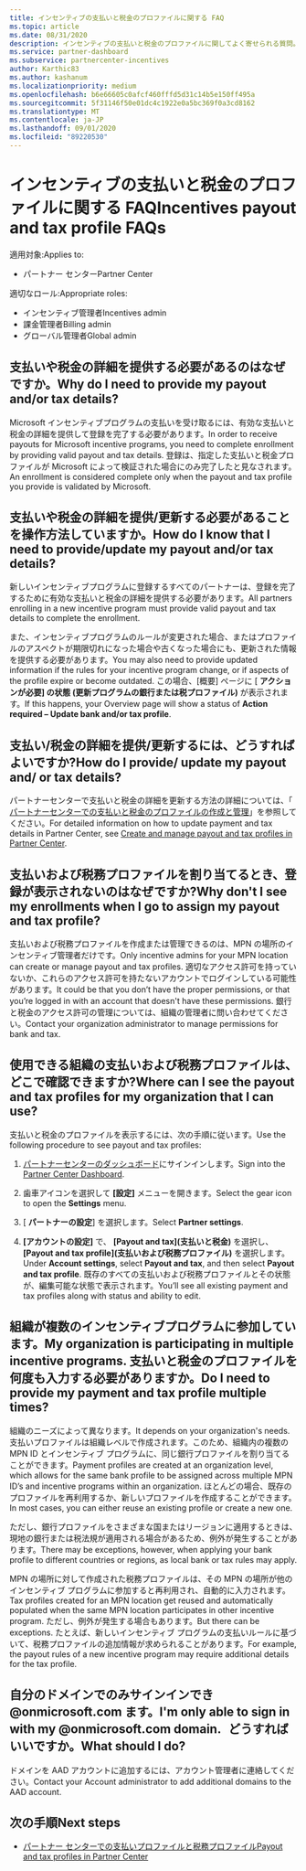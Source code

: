 ```yaml
---
title: インセンティブの支払いと税金のプロファイルに関する FAQ
ms.topic: article
ms.date: 08/31/2020
description: インセンティブの支払いと税金のプロファイルに関してよく寄せられる質問。
ms.service: partner-dashboard
ms.subservice: partnercenter-incentives
author: Karthic83
ms.author: kashanum
ms.localizationpriority: medium
ms.openlocfilehash: b6e66605c0afcf460fffd5d31c14b5e150ff495a
ms.sourcegitcommit: 5f31146f50e01dc4c1922e0a5bc369f0a3cd8162
ms.translationtype: MT
ms.contentlocale: ja-JP
ms.lasthandoff: 09/01/2020
ms.locfileid: "89220530"
---
```

# <a name="incentives-payout-and-tax-profile-faqs"></a><span data-ttu-id="2bd30-103">インセンティブの支払いと税金のプロファイルに関する FAQ</span><span class="sxs-lookup"><span data-stu-id="2bd30-103">Incentives payout and tax profile FAQs</span></span>

<span data-ttu-id="2bd30-104">適用対象:</span><span class="sxs-lookup"><span data-stu-id="2bd30-104">Applies to:</span></span>

- <span data-ttu-id="2bd30-105">パートナー センター</span><span class="sxs-lookup"><span data-stu-id="2bd30-105">Partner Center</span></span>

<span data-ttu-id="2bd30-106">適切なロール:</span><span class="sxs-lookup"><span data-stu-id="2bd30-106">Appropriate roles:</span></span>

- <span data-ttu-id="2bd30-107">インセンティブ管理者</span><span class="sxs-lookup"><span data-stu-id="2bd30-107">Incentives admin</span></span>
- <span data-ttu-id="2bd30-108">課金管理者</span><span class="sxs-lookup"><span data-stu-id="2bd30-108">Billing admin</span></span>
- <span data-ttu-id="2bd30-109">グローバル管理者</span><span class="sxs-lookup"><span data-stu-id="2bd30-109">Global admin</span></span>

## <a name="why-do-i-need-to-provide-my-payout-andor-tax-details"></a><span data-ttu-id="2bd30-110">支払いや税金の詳細を提供する必要があるのはなぜですか。</span><span class="sxs-lookup"><span data-stu-id="2bd30-110">Why do I need to provide my payout and/or tax details?</span></span>

<span data-ttu-id="2bd30-111">Microsoft インセンティブプログラムの支払いを受け取るには、有効な支払いと税金の詳細を提供して登録を完了する必要があります。</span><span class="sxs-lookup"><span data-stu-id="2bd30-111">In order to receive payouts for Microsoft incentive programs, you need to complete enrollment by providing valid payout and tax details.</span></span> <span data-ttu-id="2bd30-112">登録は、指定した支払いと税金プロファイルが Microsoft によって検証された場合にのみ完了したと見なされます。</span><span class="sxs-lookup"><span data-stu-id="2bd30-112">An enrollment is considered complete only when the payout and tax profile you provide is validated by Microsoft.</span></span>

## <a name="how-do-i-know-that-i-need-to-provideupdate-my-payout-andor-tax-details"></a><span data-ttu-id="2bd30-113">支払いや税金の詳細を提供/更新する必要があることを操作方法していますか。</span><span class="sxs-lookup"><span data-stu-id="2bd30-113">How do I know that I need to provide/update my payout and/or tax details?</span></span>

<span data-ttu-id="2bd30-114">新しいインセンティブプログラムに登録するすべてのパートナーは、登録を完了するために有効な支払いと税金の詳細を提供する必要があります。</span><span class="sxs-lookup"><span data-stu-id="2bd30-114">All partners enrolling in a new incentive program must provide valid payout and tax details to complete the enrollment.</span></span>

<span data-ttu-id="2bd30-115">また、インセンティブプログラムのルールが変更された場合、またはプロファイルのアスペクトが期限切れになった場合や古くなった場合にも、更新された情報を提供する必要があります。</span><span class="sxs-lookup"><span data-stu-id="2bd30-115">You may also need to provide updated information if the rules for your incentive program change, or if aspects of the profile expire or become outdated.</span></span> <span data-ttu-id="2bd30-116">この場合、[概要] ページに [ **アクションが必要] の状態 (更新プログラムの銀行または税プロファイル)** が表示されます。</span><span class="sxs-lookup"><span data-stu-id="2bd30-116">If this happens, your Overview page will show a status of **Action required – Update bank and/or tax profile**.</span></span>

## <a name="how-do-i-provide-update-my-payout-and-or-tax-details"></a><span data-ttu-id="2bd30-117">支払い/税金の詳細を提供/更新するには、どうすればよいですか?</span><span class="sxs-lookup"><span data-stu-id="2bd30-117">How do I provide/ update my payout and/ or tax details?</span></span>

<span data-ttu-id="2bd30-118">パートナーセンターで支払いと税金の詳細を更新する方法の詳細については、「 [パートナーセンターでの支払いと税金のプロファイルの作成と管理](https://docs.microsoft.com/partner-center/incentives-create-and-manage-your-payout-and-tax-profiles.md)」を参照してください。</span><span class="sxs-lookup"><span data-stu-id="2bd30-118">For detailed information on how to update payment and tax details in Partner Center, see [Create and manage payout and tax profiles in Partner Center](https://docs.microsoft.com/partner-center/incentives-create-and-manage-your-payout-and-tax-profiles.md).</span></span>

## <a name="why-dont-i-see-my-enrollments-when-i-go-to-assign-my-payout-and-tax-profile"></a><span data-ttu-id="2bd30-119">支払いおよび税務プロファイルを割り当てるとき、登録が表示されないのはなぜですか?</span><span class="sxs-lookup"><span data-stu-id="2bd30-119">Why don't I see my enrollments when I go to assign my payout and tax profile?</span></span>

<span data-ttu-id="2bd30-120">支払いおよび税務プロファイルを作成または管理できるのは、MPN の場所のインセンティブ管理者だけです。</span><span class="sxs-lookup"><span data-stu-id="2bd30-120">Only incentive admins for your MPN location can create or manage payout and tax profiles.</span></span> <span data-ttu-id="2bd30-121">適切なアクセス許可を持っていないか、これらのアクセス許可を持たないアカウントでログインしている可能性があります。</span><span class="sxs-lookup"><span data-stu-id="2bd30-121">It could be that you don’t have the proper permissions, or that you’re logged in with an account that doesn't have these permissions.</span></span> <span data-ttu-id="2bd30-122">銀行と税金のアクセス許可の管理については、組織の管理者に問い合わせてください。</span><span class="sxs-lookup"><span data-stu-id="2bd30-122">Contact your organization administrator to manage permissions for bank and tax.</span></span>

## <a name="where-can-i-see-the-payout-and-tax-profiles-for-my-organization-that-i-can-use"></a><span data-ttu-id="2bd30-123">使用できる組織の支払いおよび税務プロファイルは、どこで確認できますか?</span><span class="sxs-lookup"><span data-stu-id="2bd30-123">Where can I see the payout and tax profiles for my organization that I can use?</span></span>

<span data-ttu-id="2bd30-124">支払いと税金のプロファイルを表示するには、次の手順に従います。</span><span class="sxs-lookup"><span data-stu-id="2bd30-124">Use the following procedure to see payout and tax profiles:</span></span>

1. <span data-ttu-id="2bd30-125">[パートナーセンターのダッシュボード](https://partner.microsoft.com/dashboard)にサインインします。</span><span class="sxs-lookup"><span data-stu-id="2bd30-125">Sign into the [Partner Center Dashboard](https://partner.microsoft.com/dashboard).</span></span>

2. <span data-ttu-id="2bd30-126">歯車アイコンを選択して **[設定]** メニューを開きます。</span><span class="sxs-lookup"><span data-stu-id="2bd30-126">Select the gear icon to open the **Settings** menu.</span></span>

3. <span data-ttu-id="2bd30-127">[ **パートナーの設定**] を選択します。</span><span class="sxs-lookup"><span data-stu-id="2bd30-127">Select **Partner settings**.</span></span>

4. <span data-ttu-id="2bd30-128">**[アカウントの設定]** で、 **[Payout and tax]\(支払いと税金\)** を選択し、 **[Payout and tax profile]\(支払いおよび税務プロファイル\)** を選択します。</span><span class="sxs-lookup"><span data-stu-id="2bd30-128">Under **Account settings**, select **Payout and tax**, and then select **Payout and tax profile**.</span></span> <span data-ttu-id="2bd30-129">既存のすべての支払いおよび税務プロファイルとその状態が、編集可能な状態で表示されます。</span><span class="sxs-lookup"><span data-stu-id="2bd30-129">You’ll see all existing payment and tax profiles along with status and ability to edit.</span></span>

## <a name="my-organization-is-participating-in-multiple-incentive-programs-do-i-need-to-provide-my-payment-and-tax-profile-multiple-times"></a><span data-ttu-id="2bd30-130">組織が複数のインセンティブプログラムに参加しています。</span><span class="sxs-lookup"><span data-stu-id="2bd30-130">My organization is participating in multiple incentive programs.</span></span> <span data-ttu-id="2bd30-131">支払いと税金のプロファイルを何度も入力する必要がありますか。</span><span class="sxs-lookup"><span data-stu-id="2bd30-131">Do I need to provide my payment and tax profile multiple times?</span></span>

<span data-ttu-id="2bd30-132">組織のニーズによって異なります。</span><span class="sxs-lookup"><span data-stu-id="2bd30-132">It depends on your organization's needs.</span></span> <span data-ttu-id="2bd30-133">支払いプロファイルは組織レベルで作成されます。このため、組織内の複数の MPN ID とインセンティブ プログラムに、同じ銀行プロファイルを割り当てることができます。</span><span class="sxs-lookup"><span data-stu-id="2bd30-133">Payment profiles are created at an organization level, which allows for the same bank profile to be assigned across multiple MPN ID’s and incentive programs within an organization.</span></span> <span data-ttu-id="2bd30-134">ほとんどの場合、既存のプロファイルを再利用するか、新しいプロファイルを作成することができます。</span><span class="sxs-lookup"><span data-stu-id="2bd30-134">In most cases, you can either reuse an existing profile or create a new one.</span></span>

<span data-ttu-id="2bd30-135">ただし、銀行プロファイルをさまざまな国またはリージョンに適用するときは、現地の銀行または税法規が適用される場合があるため、例外が発生することがあります。</span><span class="sxs-lookup"><span data-stu-id="2bd30-135">There may be exceptions, however, when applying your bank profile to different countries or regions, as local bank or tax rules may apply.</span></span>

<span data-ttu-id="2bd30-136">MPN の場所に対して作成された税務プロファイルは、その MPN の場所が他のインセンティブ プログラムに参加すると再利用され、自動的に入力されます。</span><span class="sxs-lookup"><span data-stu-id="2bd30-136">Tax profiles created for an MPN location get reused and automatically populated when the same MPN location participates in other incentive program.</span></span> <span data-ttu-id="2bd30-137">ただし、例外が発生する場合もあります。</span><span class="sxs-lookup"><span data-stu-id="2bd30-137">But there can be exceptions.</span></span> <span data-ttu-id="2bd30-138">たとえば、新しいインセンティブ プログラムの支払いルールに基づいて、税務プロファイルの追加情報が求められることがあります。</span><span class="sxs-lookup"><span data-stu-id="2bd30-138">For example, the payout rules of a new incentive program may require additional details for the tax profile.</span></span>  

## <a name="im-only-able-to-sign-in-with-my-onmicrosoftcom-domain-what-should-i-do"></a><span data-ttu-id="2bd30-139">自分のドメインでのみサインインでき @onmicrosoft.com ます。</span><span class="sxs-lookup"><span data-stu-id="2bd30-139">I'm only able to sign in with my @onmicrosoft.com domain.</span></span> <span data-ttu-id="2bd30-140">  どうすればいいですか。</span><span class="sxs-lookup"><span data-stu-id="2bd30-140">What should I do?</span></span>

<span data-ttu-id="2bd30-141">ドメインを AAD アカウントに追加するには、アカウント管理者に連絡してください。</span><span class="sxs-lookup"><span data-stu-id="2bd30-141">Contact your Account administrator to add additional domains to the AAD account.</span></span>

## <a name="next-steps"></a><span data-ttu-id="2bd30-142">次の手順</span><span class="sxs-lookup"><span data-stu-id="2bd30-142">Next steps</span></span>

- [<span data-ttu-id="2bd30-143">パートナー センターでの支払いプロファイルと税務プロファイル</span><span class="sxs-lookup"><span data-stu-id="2bd30-143">Payout and tax profiles in Partner Center</span></span>](incentives-create-and-manage-your-payout-and-tax-profiles.md)